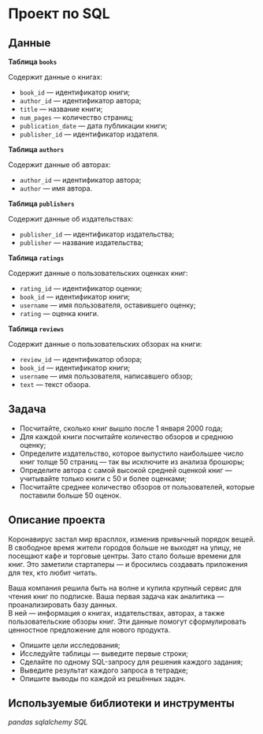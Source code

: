 # Проект по SQL    
  
  
## Данные    
      
**Таблица `books`**  
  
Содержит данные о книгах:  
  
- `book_id` — идентификатор книги;  
- `author_id` — идентификатор автора;  
- `title` — название книги;  
- `num_pages` — количество страниц;  
- `publication_date` — дата публикации книги;  
- `publisher_id` — идентификатор издателя.  
  
**Таблица `authors`**  
  
Содержит данные об авторах:  
  
- `author_id` — идентификатор автора;  
- `author` — имя автора.  
  
**Таблица `publishers`**  
  
Содержит данные об издательствах:  
  
- `publisher_id` — идентификатор издательства;  
- `publisher` — название издательства;  
  
**Таблица `ratings`**  
  
Содержит данные о пользовательских оценках книг:  
  
- `rating_id` — идентификатор оценки;  
- `book_id` — идентификатор книги;  
- `username` — имя пользователя, оставившего оценку;  
- `rating` — оценка книги.  
  
**Таблица `reviews`**  
  
Содержит данные о пользовательских обзорах на книги:  
  
- `review_id` — идентификатор обзора;  
- `book_id` — идентификатор книги;  
- `username` — имя пользователя, написавшего обзор;  
- `text` — текст обзора.                   
      
## Задача   
      
- Посчитайте, сколько книг вышло после 1 января 2000 года;  
- Для каждой книги посчитайте количество обзоров и среднюю оценку;  
- Определите издательство, которое выпустило наибольшее число книг толще 50 страниц — так вы исключите из анализа брошюры;  
- Определите автора с самой высокой средней оценкой книг — учитывайте только книги с 50 и более оценками;  
- Посчитайте среднее количество обзоров от пользователей, которые поставили больше 50 оценок.    
  
  
## Описание проекта 

Коронавирус застал мир врасплох, изменив привычный порядок вещей. В свободное время жители городов больше не выходят на улицу, не посещают кафе и торговые центры. Зато стало больше времени для книг. Это заметили стартаперы — и бросились создавать приложения для тех, кто любит читать.  

Ваша компания решила быть на волне и купила крупный сервис для чтения книг по подписке. Ваша первая задача как аналитика — проанализировать базу данных.  
В ней — информация о книгах, издательствах, авторах, а также пользовательские обзоры книг. Эти данные помогут сформулировать ценностное предложение для нового продукта.  
   
- Опишите цели исследования;  
- Исследуйте таблицы — выведите первые строки;  
- Сделайте по одному SQL-запросу для решения каждого задания;  
- Выведите результат каждого запроса в тетрадке;  
- Опишите выводы по каждой из решённых задач.   
    
## Используемые библиотеки и инструменты   
*pandas* *sqlalchemy* *SQL*    

